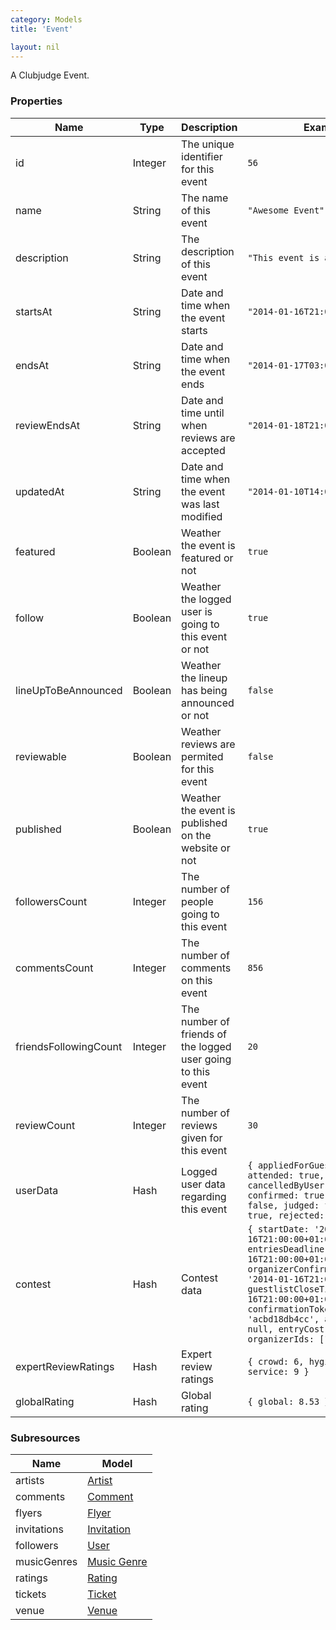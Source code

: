 ```yaml
---
category: Models
title: 'Event'

layout: nil
---
```

A Clubjudge Event.

### Properties

|          Name         |   Type  |                         Description                          |                                                                                                                                                      Example                                                                                                                                                       |
| --------------------- | ------- | ------------------------------------------------------------ | ------------------------------------------------------------------------------------------------------------------------------------------------------------------------------------------------------------------------------------------------------------------------------------------------------------------ |
| id                    | Integer | The unique identifier for this event                         | ```56```                                                                                                                                                                                                                                                                                                           |
| name                  | String  | The name of this event                                       | ```"Awesome Event"```                                                                                                                                                                                                                                                                                              |
| description           | String  | The description of this event                                | ```"This event is awesome"```                                                                                                                                                                                                                                                                                      |
| startsAt              | String  | Date and time when the event starts                          | ```"2014-01-16T21:00:00+01:00"```                                                                                                                                                                                                                                                                                  |
| endsAt                | String  | Date and time when the event ends                            | ```"2014-01-17T03:00:00+01:00"```                                                                                                                                                                                                                                                                                  |
| reviewEndsAt          | String  | Date and time until when reviews are accepted                | ```"2014-01-18T21:00:00+01:00"```                                                                                                                                                                                                                                                                                  |
| updatedAt             | String  | Date and time when the event was last modified               | ```"2014-01-10T14:00:00+01:00"```                                                                                                                                                                                                                                                                                  |
| featured              | Boolean | Weather the event is featured or not                         | ```true```                                                                                                                                                                                                                                                                                                         |
| follow                | Boolean | Weather the logged user is going to this event or not        | ```true```                                                                                                                                                                                                                                                                                                         |
| lineUpToBeAnnounced   | Boolean | Weather the lineup has being announced or not                | ```false```                                                                                                                                                                                                                                                                                                        |
| reviewable            | Boolean | Weather reviews are permited for this event                  | ```false```                                                                                                                                                                                                                                                                                                        |
| published             | Boolean | Weather the event is published on the website or not         | ```true```                                                                                                                                                                                                                                                                                                         |
| followersCount        | Integer | The number of people going to this event                     | ```156```                                                                                                                                                                                                                                                                                                          |
| commentsCount         | Integer | The number of comments on this event                         | ```856```                                                                                                                                                                                                                                                                                                          |
| friendsFollowingCount | Integer | The number of friends of the logged user going to this event | ```20```                                                                                                                                                                                                                                                                                                           |
| reviewCount           | Integer | The number of reviews given for this event                   | ```30```                                                                                                                                                                                                                                                                                                           |
| userData              | Hash    | Logged user data regarding this event                        | ```{ appliedForGuestlist: true, attended: true, cancelledByUser: false, confirmed: true, expertJudge: false, judged: false, liked: true, rejected: false }```                                                                                                                                                      |
| contest               | Hash    | Contest data                                                 | ```{ startDate: '2014-01-16T21:00:00+01:00', spots: 5, entriesDeadline: '2014-01-16T21:00:00+01:00', organizerConfirmationDeadline: '2014-01-16T21:00:00+01:00', guestlistCloseTime: '2014-01-16T21:00:00+01:00', confirmationToken: 'acbd18db4cc', abortReason: null, entryCost: 50, organizerIds: [123,349] }``` |
| expertReviewRatings   | Hash    | Expert review ratings                                        | ```{ crowd: 6, hygiene: 4, service: 9 }```                                                                                                                                                                                                                                                                         |
| globalRating          | Hash    | Global rating                                                | ```{ global: 8.53 }```                                                                                                                                                                                                                                                                                             |

### Subresources

|     Name    |               Model               |
| ----------- | --------------------------------- |
| artists     | [Artist](#/artist-model)           |
| comments    | [Comment](#/comment-model)         |
| flyers      | [Flyer](#/flyer-model)             |
| invitations | [Invitation](#/invitation-model)   |
| followers   | [User](#/user-model)               |
| musicGenres | [Music Genre](#/music-genre-model) |
| ratings     | [Rating](#/rating-model)           |
| tickets     | [Ticket](#/ticket-model)           |
| venue       | [Venue](#/venue-model)             |
